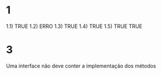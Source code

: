 # 1


1.1) TRUE
1.2) ERRO 
1.3) TRUE
1.4) TRUE
1.5) TRUE TRUE

# 3
Uma interface não deve conter a implementação dos métodos
